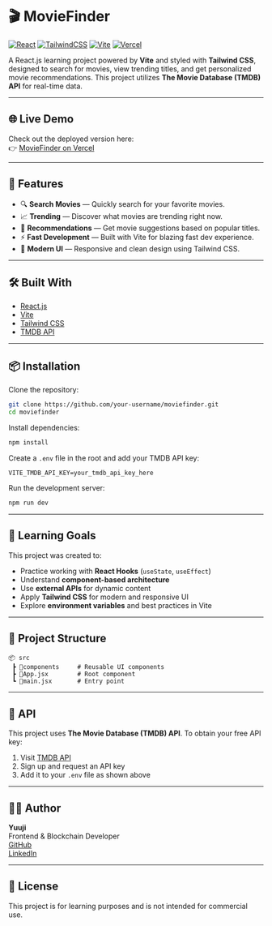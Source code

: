 # 🎬 MovieFinder

[![React](https://img.shields.io/badge/React-20232A?style=for-the-badge&logo=react&logoColor=61DAFB)](https://reactjs.org/)
[![TailwindCSS](https://img.shields.io/badge/Tailwind_CSS-38B2AC?style=for-the-badge&logo=tailwind-css&logoColor=white)](https://tailwindcss.com/)
[![Vite](https://img.shields.io/badge/Vite-646CFF?style=for-the-badge&logo=vite&logoColor=white)](https://vitejs.dev/)
[![Vercel](https://img.shields.io/badge/Vercel-000?style=for-the-badge&logo=vercel&logoColor=white)](https://vercel.com/)

A React.js learning project powered by **Vite** and styled with **Tailwind CSS**, designed to search for movies, view trending titles, and get personalized movie recommendations. This project utilizes **The Movie Database (TMDB) API** for real-time data.

---

## 🌐 Live Demo

Check out the deployed version here:  
👉 [MovieFinder on Vercel](https://react-project-psi-blond-86.vercel.app/)

---

## 🚀 Features

- 🔍 **Search Movies** — Quickly search for your favorite movies.
- 📈 **Trending** — Discover what movies are trending right now.
- 🎯 **Recommendations** — Get movie suggestions based on popular titles.
- ⚡ **Fast Development** — Built with Vite for blazing fast dev experience.
- 🎨 **Modern UI** — Responsive and clean design using Tailwind CSS.

---

## 🛠️ Built With

- [React.js](https://reactjs.org/)
- [Vite](https://vitejs.dev/)
- [Tailwind CSS](https://tailwindcss.com/)
- [TMDB API](https://www.themoviedb.org/documentation/api)

---

## 📦 Installation

Clone the repository:

```bash
git clone https://github.com/your-username/moviefinder.git
cd moviefinder
```

Install dependencies:

```bash
npm install
```

Create a `.env` file in the root and add your TMDB API key:

```env
VITE_TMDB_API_KEY=your_tmdb_api_key_here
```

Run the development server:

```bash
npm run dev
```

---

## 🧠 Learning Goals

This project was created to:

- Practice working with **React Hooks** (`useState`, `useEffect`)
- Understand **component-based architecture**
- Use **external APIs** for dynamic content
- Apply **Tailwind CSS** for modern and responsive UI
- Explore **environment variables** and best practices in Vite

---

## 📁 Project Structure

```
📦 src
 ┣ 📂components     # Reusable UI components
 ┣ 📜App.jsx        # Root component
 ┗ 📜main.jsx       # Entry point
```

---

## 🔑 API

This project uses **The Movie Database (TMDB) API**. To obtain your free API key:

1. Visit [TMDB API](https://www.themoviedb.org/documentation/api)
2. Sign up and request an API key
3. Add it to your `.env` file as shown above

---


## 🙋‍♂️ Author

**Yuuji**  
Frontend & Blockchain Developer  
[GitHub](https://github.com/Freedy089)  
[LinkedIn](https://linkedin.com/in/fathirbajri)

---

## 📜 License

This project is for learning purposes and is not intended for commercial use.
